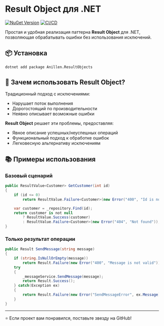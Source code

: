# Result Object для .NET

[![NuGet Version](https://img.shields.io/nuget/v/Anillen.ResultObjects?style=flat-square)](https://www.nuget.org/packages/Anillen.ResultObjects)
[![CI/CD](https://github.com/anillen/Anillen.ResultObjects/actions/workflows/deploy.yml/badge.svg)](https://github.com/anillen/Anillen.ResultObjects/actions)

Простая и удобная реализация паттерна **Result Object** для .NET, позволяющая обрабатывать ошибки без использования исключений.

## 📦 Установка

```bash
dotnet add package Anillen.ResultObjects
```

## 🎯 Зачем использовать Result Object?

Традиционный подход с исключениями:
- Нарушает поток выполнения
- Дорогостоящий по производительности
- Неявно описывает возможные ошибки

**Result Object** решает эти проблемы, предоставляя:
- Явное описание успешных/неуспешных операций
- Функциональный подход к обработке ошибок
- Легковесную альтернативу исключениям

## 📚 Примеры использования

### Базовый сценарий
```csharp
public ResultValue<Customer> GetCustomer(int id)
{
    if (id <= 0)
        return ResultValue.Failure<Customer>(new Error("400", "Id is not valid"));

    var customer = _repository.Find(id);
    return customer is not null 
        ? ResultValue.Success(customer) 
        : ResultValue.Failure<Customer>(new Error("404", "Not found"));
}
```

### Только результат операции
```csharp
public Result SendMessage(string message)
{
    if (string.IsNullOrEmpty(message))
        return Result.Failure(new Error("400", "Message is not valid"));
    try
    {
        _messageService.SendMessage(message);
        return Result.Success();
    } catch(Exception ex)
    {
        return Result.Failure(new Error("SendMessageError", ex.Message));
    }
}
```
---
⭐ Если проект вам понравился, поставьте звезду на GitHub!

